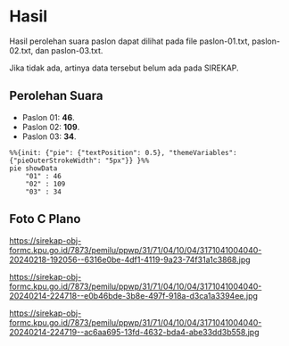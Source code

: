 # Hasil

Hasil perolehan suara paslon dapat dilihat pada file paslon-01.txt, paslon-02.txt, dan paslon-03.txt.

Jika tidak ada, artinya data tersebut belum ada pada SIREKAP.

## Perolehan Suara

 * Paslon 01: **46**.
 * Paslon 02: **109**.
 * Paslon 03: **34**.

```mermaid
%%{init: {"pie": {"textPosition": 0.5}, "themeVariables": {"pieOuterStrokeWidth": "5px"}} }%%
pie showData
    "01" : 46
    "02" : 109
    "03" : 34
```
## Foto C Plano

https://sirekap-obj-formc.kpu.go.id/7873/pemilu/ppwp/31/71/04/10/04/3171041004040-20240218-192056--6316e0be-4df1-4119-9a23-74f31a1c3868.jpg

https://sirekap-obj-formc.kpu.go.id/7873/pemilu/ppwp/31/71/04/10/04/3171041004040-20240214-224718--e0b46bde-3b8e-497f-918a-d3ca1a3394ee.jpg

https://sirekap-obj-formc.kpu.go.id/7873/pemilu/ppwp/31/71/04/10/04/3171041004040-20240214-224719--ac6aa695-13fd-4632-bda4-abe33dd3b558.jpg
